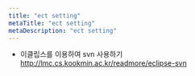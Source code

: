 ```yaml
---
title: "ect setting"
metaTitle: "ect setting"
metaDescription: "ect setting"
---
```

- 이클립스를 이용하여 svn 사용하기  
http://lmc.cs.kookmin.ac.kr/readmore/eclipse-svn